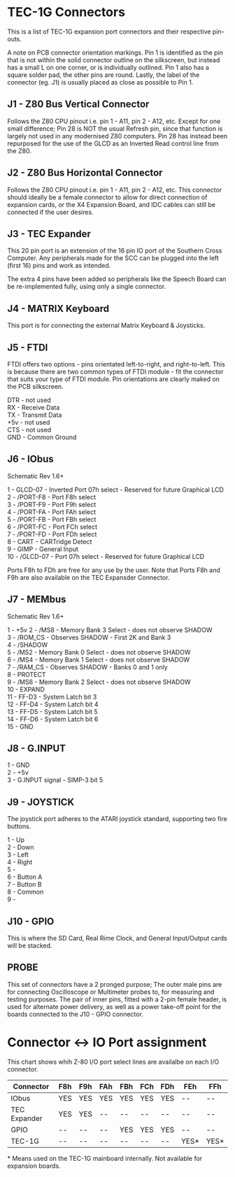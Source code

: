 # TEC-1G Connectors
This is a list of TEC-1G expansion port connectors and their respective pin-outs.

A note on PCB connector orientation markings. Pin 1 is identified as the pin that is not within the solid connector outline on the silkscreen, but instead has a small L on one corner, or is individually outlined. Pin 1 also has a square solder pad, the other pins are round. Lastly, the label of the connector (eg. J1) is usually placed as close as possible to Pin 1.

## J1 - Z80 Bus Vertical Connector
Follows the Z80 CPU pinout i.e. pin 1 - A11, pin 2 - A12, etc. Except for one small difference; Pin 28 is NOT the usual Refresh pin, since that function is largely not used in any modernised Z80 computers. Pin 28 has instead been repurposed for the use of the GLCD as an Inverted Read control line from the Z80. 

## J2 - Z80 Bus Horizontal Connector
Follows the Z80 CPU pinout i.e. pin 1 - A11, pin 2 - A12, etc.  This connector should ideally be a female connector to allow for direct connection of expansion cards, or the X4 Expansion Board, and IDC cables can still be connected if the user desires.

## J3 - TEC Expander
This 20 pin port is an extension of the 16 pin IO port of the Southern Cross Computer. Any peripherals made for the SCC can be plugged into the left (first 16) pins and work as intended.

The extra 4 pins have been added so peripherals like the Speech Board can be re-implemented fully, using only a single connector.

## J4 - MATRIX Keyboard
This port is for connecting the external Matrix Keyboard & Joysticks.

## J5 - FTDI
FTDI offers two options - pins orientated left-to-right, and right-to-left. This is because there are two common types of FTDI module - fit the connector that suits your type of FTDI module. Pin orientations are clearly maked on the PCB silkscreen.

DTR - not used<br>
RX - Receive Data<br>
TX - Transmit Data<br>
+5v - not used<br>
CTS - not used<br>
GND - Common Ground<br>

## J6 - IObus
Schematic Rev 1.6+

1 - GLCD-07 - Inverted Port 07h select - Reserved for future Graphical LCD<br>
2 - /PORT-F8 - Port F8h select<br>
3 - /PORT-F9 - Port F9h select<br>
4 - /PORT-FA - Port FAh select<br>
5 - /PORT-FB - Port FBh select<br>
6 - /PORT-FC - Port FCh select<br>
7 - /PORT-FD - Port FDh select<br>
8 - CART - CARTridge Detect<br>
9 - GIMP - General Input<br>
10 - /GLCD-07 - Port 07h select - Reserved for future Graphical LCD<br>

Ports F8h to FDh are free for any use by the user. Note that Ports F8h and F9h are also available on the TEC Expansder Connector.

## J7 - MEMbus
Schematic Rev 1.6+

1 - +5v
2 - /MS8 - Memory Bank 3 Select - does not observe SHADOW<br>
3 - /ROM_CS - Observes SHADOW - First 2K and Bank 3<br>
4 - /SHADOW<br>
5 - /MS2 - Memory Bank 0 Select - does not observe SHADOW<br>
6 - /MS4 - Memory Bank 1 Select - does not observe SHADOW<br>
7 - /RAM_CS - Observes SHADOW - Banks 0 and 1 only<br>
8 - PROTECT<br>
9 - /MS6 - Memory Bank 2 Select - does not observe SHADOW<br>
10 - EXPAND<br>
11 - FF-D3 - System Latch bit 3<br>
12 - FF-D4 - System Latch bit 4<br>
13 - FF-D5 - System Latch bit 5<br>
14 - FF-D6 - System Latch bit 6<br>
15 - GND<BR>

## J8 - G.INPUT
1 - GND<br>
2 - +5v<br>
3 - G.INPUT signal - SIMP-3 bit 5<br>

## J9 - JOYSTICK
The joystick port adheres to the ATARI joystick standard, supporting two fire buttons.

1 - Up<br>
2 - Down<br>
3 - Left<br>
4 - Right<br>
5 - <br>
6 - Button A<br>
7 - Button B<br>
8 - Common<br>
9 - <br>

## J10 - GPIO
This is where the SD Card, Real Rime Clock, and General Input/Output cards will be stacked.

## PROBE
This set of connectors have a 2 pronged purpose; The outer male pins are for connecting Oscilloscope or Multimeter probes to, for measuring and testing purposes. The pair of inner pins, fitted with a 2-pin female header, is used for alternate power delivery, as well as a power take-off point for the boards connected to the J10 - GPIO connector.

# Connector <-> IO Port assignment
This chart shows whih Z-80 I/O port select lines are availalbe on each I/O connector.

| Connector | F8h | F9h | FAh | FBh | FCh | FDh | FEh | FFh |
| -- | -- | -- | -- | -- | -- | -- | -- | -- |
| IObus | YES | YES | YES | YES | YES | YES | -- | -- |
| TEC Expander | YES | YES | -- | -- | -- | -- | -- | -- |
| GPIO | -- | -- | -- | YES | YES | YES | -- | -- |
| TEC-1G | -- | -- | -- | -- | -- | -- | YES* | YES* |

\* Means used on the TEC-1G mainboard internally. Not available for expansion boards.

